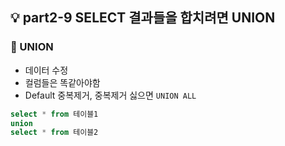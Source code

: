 ## 💡 part2-9 SELECT 결과들을 합치려면 UNION

### 🔹 UNION

- 데이터 수정
- 컬럼들은 똑같아야함
- Default 중복제거, 중복제거 싫으면 `UNION ALL`

```sql
select * from 테이블1
union
select * from 테이블2
```

